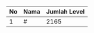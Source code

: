 | No | Nama            | Jumlah Level |
|----|-----------------|--------------|
| 1  | #    |    2165        |
